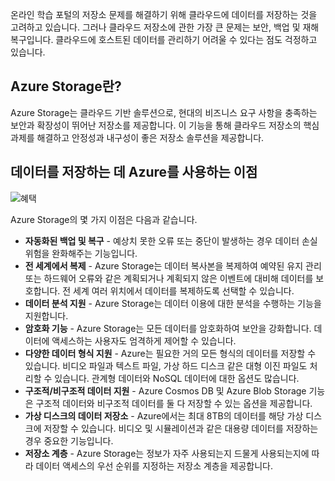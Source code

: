 온라인 학습 포털의 저장소 문제를 해결하기 위해 클라우드에 데이터를 저장하는 것을 고려하고 있습니다. 그러나 클라우드 저장소에 관한 가장 큰 문제는 보안, 백업 및 재해 복구입니다. 클라우드에 호스트된 데이터를 관리하기 어려울 수 있다는 점도 걱정하고 있습니다.

## <a name="what-is-azure-storage"></a>Azure Storage란?

Azure Storage는 클라우드 기반 솔루션으로, 현대의 비즈니스 요구 사항을 충족하는 보안과 확장성이 뛰어난 저장소를 제공합니다. 이 기능을 통해 클라우드 저장소의 핵심 과제를 해결하고 안정성과 내구성이 좋은 저장소 솔루션을 제공합니다.

## <a name="benefits-of-using-azure-to-store-data"></a>데이터를 저장하는 데 Azure를 사용하는 이점

![혜택](../media-draft/Benefits.png)

Azure Storage의 몇 가지 이점은 다음과 같습니다.

- **자동화된 백업 및 복구** - 예상치 못한 오류 또는 중단이 발생하는 경우 데이터 손실 위험을 완화해주는 기능입니다.
- **전 세계에서 복제** - Azure Storage는 데이터 복사본을 복제하여 예약된 유지 관리 또는 하드웨어 오류와 같은 계획되거나 계획되지 않은 이벤트에 대비해 데이터를 보호합니다. 전 세계 여러 위치에서 데이터를 복제하도록 선택할 수 있습니다.
- **데이터 분석 지원** - Azure Storage는 데이터 이용에 대한 분석을 수행하는 기능을 지원합니다.
- **암호화 기능** - Azure Storage는 모든 데이터를 암호화하여 보안을 강화합니다. 데이터에 액세스하는 사용자도 엄격하게 제어할 수 있습니다.
- **다양한 데이터 형식 지원** - Azure는 필요한 거의 모든 형식의 데이터를 저장할 수 있습니다. 비디오 파일과 텍스트 파일, 가상 하드 디스크 같은 대형 이진 파일도 처리할 수 있습니다. 관계형 데이터와 NoSQL 데이터에 대한 옵션도 많습니다.
- **구조적/비구조적 데이터 지원** - Azure Cosmos DB 및 Azure Blob Storage 기능은 구조적 데이터와 비구조적 데이터를 둘 다 저장할 수 있는 옵션을 제공합니다.
- **가상 디스크의 데이터 저장소** - Azure에서는 최대 8TB의 데이터를 해당 가상 디스크에 저장할 수 있습니다. 비디오 및 시뮬레이션과 같은 대용량 데이터를 저장하는 경우 중요한 기능입니다.
- **저장소 계층** - Azure Storage는 정보가 자주 사용되는지 드물게 사용되는지에 따라 데이터 액세스의 우선 순위를 지정하는 저장소 계층을 제공합니다.
